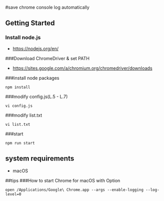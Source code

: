 
#save chrome console log automatically

## Getting Started
### Install node.js
- https://nodejs.org/en/

###Download ChromeDriver & set PATH
- https://sites.google.com/a/chromium.org/chromedriver/downloads

###install node packages
```
npm install
```

###modify config.js(L.5 - L.7)
```
vi config.js
```

###modify list.txt 
```
vi list.txt 
```


###start
```
npm run start
```

## system requirements
- macOS

##tips
###How to start Chrome for macOS with Option
```
open /Applications/Google\ Chrome.app --args --enable-logging --log-level=0
```
